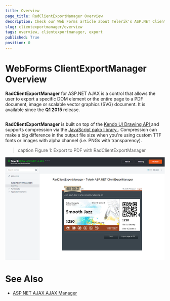 ```yaml
---
title: Overview
page_title: RadClientExportManager Overview
description: Check our Web Forms article about Telerik's ASP.NET ClientExportManager Overview.
slug: clientexportmanager/overview
tags: overview, clientexportmanager, export
published: True
position: 0
---
```


# WebForms ClientExportManager Overview



**RadClientExportManager** for ASP.NET AJAX is a control that allows the user to export a specific DOM element or the entire page to a PDF document, image or scalable vector graphics (SVG) document. It is available since the **Q1 2015** release.

## 

**RadClientExportManager** is built on top of the [ Kendo UI Drawing API ](https://docs.telerik.com/kendo-ui/api/javascript/drawing/arc) and supports compression via the [ JavaScript pako library ](https://github.com/nodeca/pako) . Compression can make a big difference in the output file size when you're using custom TTF fonts or images with alpha channel (i.e. PNGs with transparency).
>caption Figure 1: Export to PDF with RadClientExportManager

![WebForms clientexportmanager-overview](images/clientexportmanager-overview.png "WebForms clientexportmanager-overview")

# See Also

 * [ASP.NET AJAX AJAX Manager](https://www.telerik.com/products/aspnet-ajax/ajax.aspx)

  